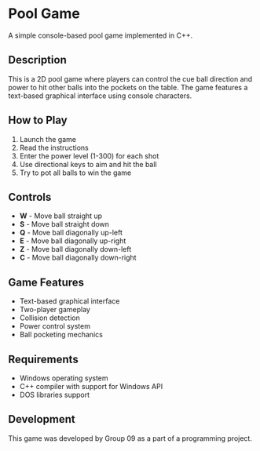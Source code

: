 # Pool Game

A simple console-based pool game implemented in C++.

## Description

This is a 2D pool game where players can control the cue ball direction and power to hit other balls into the pockets on the table. The game features a text-based graphical interface using console characters.

## How to Play

1. Launch the game
2. Read the instructions
3. Enter the power level (1-300) for each shot
4. Use directional keys to aim and hit the ball
5. Try to pot all balls to win the game

## Controls

- **W** - Move ball straight up
- **S** - Move ball straight down
- **Q** - Move ball diagonally up-left
- **E** - Move ball diagonally up-right
- **Z** - Move ball diagonally down-left
- **C** - Move ball diagonally down-right

## Game Features

- Text-based graphical interface
- Two-player gameplay
- Collision detection
- Power control system
- Ball pocketing mechanics

## Requirements

- Windows operating system
- C++ compiler with support for Windows API
- DOS libraries support

## Development

This game was developed by Group 09 as a part of a programming project.
